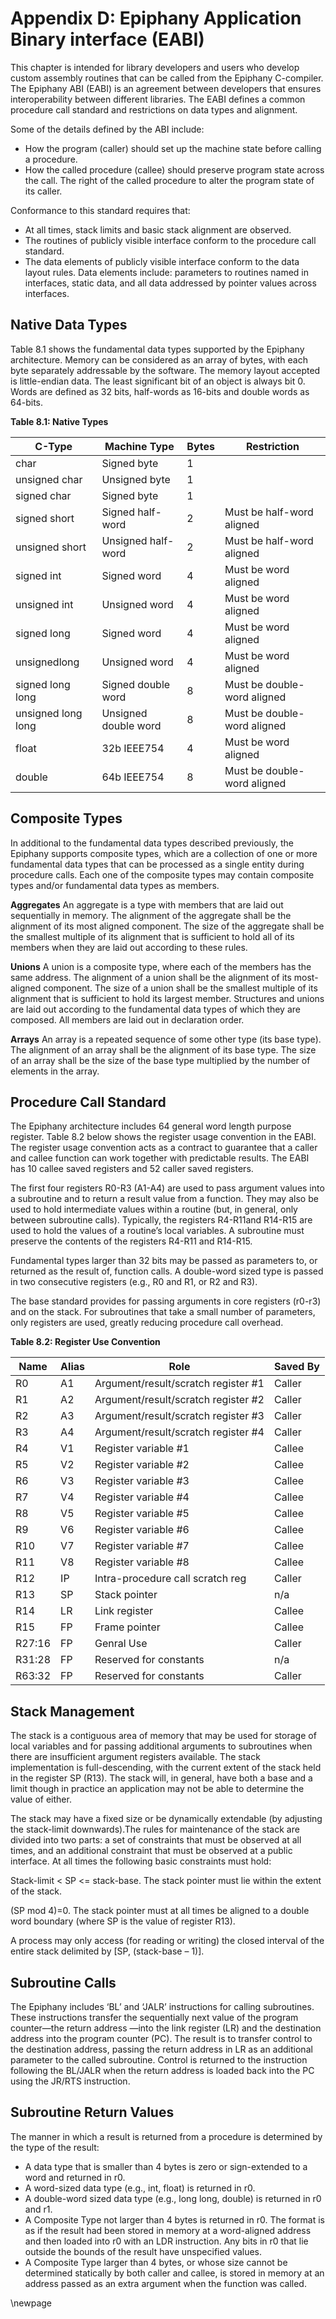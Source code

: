 Appendix D: Epiphany Application Binary interface (EABI)
============================================================================

This chapter is intended for library developers and users who develop custom assembly routines that can be called from the Epiphany C-compiler. The Epiphany ABI (EABI) is an agreement between developers that ensures interoperability between different libraries. The EABI defines a common procedure call standard and restrictions on data types and alignment.

Some of the details defined by the ABI include:

* How the program (caller) should set up the machine state before calling a procedure.
* How the called procedure (callee) should preserve program state across the call. The right of the called procedure to alter the program state of its caller.

Conformance to this standard requires that:
* At all times, stack limits and basic stack alignment are observed.
* The routines of publicly visible interface conform to the procedure call standard.
* The data elements of publicly visible interface conform to the data layout rules. Data elements include: parameters to routines named in interfaces, static data, and all data addressed by pointer values across interfaces.


## Native Data Types

Table 8.1 shows the fundamental data types supported by the Epiphany architecture. Memory can be considered as an array of bytes, with each byte separately addressable by the software. The memory layout accepted is little-endian data. The least significant bit of an object is always bit 0. Words are defined as 32 bits, half-words as 16-bits and double words as 64-bits.

**Table 8.1: Native Types**

| C-Type             |Machine Type         |Bytes| Restriction                 |
|--------------------|---------------------|-----|-----------------------------|
| char               |Signed byte          | 1   |                             |
| unsigned char      |Unsigned byte        | 1   |                             | 
| signed char        |Signed byte          | 1   |                             |
| signed short       |Signed half-word     | 2   | Must be half-word aligned   |
| unsigned short     |Unsigned half-word   | 2   | Must be half-word aligned   |
| signed int         |Signed word          | 4   | Must be word aligned        |
| unsigned int       |Unsigned word        | 4   | Must be word aligned        |
| signed long        |Signed word          | 4   | Must be word aligned        |
| unsignedlong       |Unsigned word        | 4   | Must be word aligned        |
| signed long   long |Signed double word   | 8   | Must be double-word aligned |
| unsigned long long |Unsigned double word | 8   | Must be double-word aligned |
| float              |32b IEEE754          | 4   | Must be word aligned        |
| double             |64b IEEE754          | 8   | Must be double-word aligned |

## Composite Types

In additional to the fundamental data types described previously, the Epiphany supports composite types, which are a collection of one or more fundamental data types that can be processed as a single entity during procedure calls. Each one of the composite types may contain composite types and/or fundamental data types as members.

**Aggregates**
An aggregate is a type with members that are laid out sequentially in memory. The alignment of the aggregate shall be the alignment of its most aligned component. The size of the aggregate shall be the smallest multiple of its alignment that is sufficient to hold all of its members when they are laid out according to these rules.

**Unions**
A union is a composite type, where each of the members has the same address. The alignment of a union shall be the alignment of its most-aligned component. The size of a union shall be the smallest multiple of its alignment that is sufficient to hold its largest member. Structures and unions are laid out according to the fundamental data types of which they are composed. All members are laid out in declaration order.

**Arrays**
An array is a repeated sequence of some other type (its base type). The alignment of an array shall be the alignment of its base type. The size of an array shall be the size of the base type multiplied by the number of elements in the array.


## Procedure Call Standard
The Epiphany architecture includes 64 general word length purpose register. Table 8.2 below shows the register usage convention in the EABI. The register usage convention acts as a contract to guarantee that a caller and callee function can work together with predictable results. The EABI has 10 callee saved registers and 52 caller saved registers.

The first four registers R0-R3 (A1-A4) are used to pass argument values into a subroutine and to return a result value from a function. They may also be used to hold intermediate values within a routine (but, in general, only between subroutine calls). Typically, the registers R4-R11and R14-R15 are used to hold the values of a routine’s local variables. A subroutine must preserve the contents of the registers R4-R11 and R14-R15.

Fundamental types larger than 32 bits may be passed as parameters to, or returned as the result of, function calls. A double-word sized type is passed in two consecutive registers (e.g., R0 and R1, or R2 and R3).

The base standard provides for passing arguments in core registers (r0-r3) and on the stack. For subroutines that take a small number of parameters, only registers are used, greatly reducing procedure call overhead.

**Table 8.2: Register Use Convention**

| Name   | Alias| Role                               | Saved By |
|--------|------|------------------------------------|----------|
| R0     | A1   | Argument/result/scratch register #1| Caller   |
| R1     | A2   | Argument/result/scratch register #2| Caller   |
| R2     | A3   | Argument/result/scratch register #3| Caller   |
| R3     | A4   | Argument/result/scratch register #4| Caller   | 
| R4     | V1   | Register variable #1               | Callee   |
| R5     | V2   | Register variable #2               | Callee   |
| R6     | V3   | Register variable #3               | Callee   |
| R7     | V4   | Register variable #4               | Callee   |
| R8     | V5   | Register variable #5               | Callee   |
| R9     | V6   | Register variable #6               | Callee   |
| R10    | V7   | Register variable #7               | Callee   |
| R11    | V8   | Register variable #8               | Callee   |
| R12    | IP   | Intra-procedure call scratch reg   | Caller   |
| R13    | SP   | Stack pointer                      | n/a      |
| R14    | LR   | Link register                      | Callee   |
| R15    | FP   | Frame pointer                      | Callee   |
| R27:16 | FP   | Genral Use                         | Caller   |
| R31:28 | FP   | Reserved for constants             | n/a      |
| R63:32 | FP   | Reserved for constants             | Caller   |

## Stack Management

The stack is a contiguous area of memory that may be used for storage of local variables and for passing additional arguments to subroutines when there are insufficient argument registers available. The stack implementation is full-descending, with the current extent of the stack held in the register SP (R13). The stack will, in general, have both a base and a limit though in practice an application may not be able to determine the value of either.

The stack may have a fixed size or be dynamically extendable (by adjusting the stack-limit downwards).The rules for maintenance of the stack are divided into two parts: a set of constraints that must be observed at all times, and an additional constraint that must be observed at a public interface. At all times the following basic constraints must hold:

Stack-limit < SP <= stack-base. The stack pointer must lie within the extent of the stack.

(SP mod 4)=0. The stack pointer must at all times be aligned to a double word boundary (where SP is the value of register R13).

A process may only access (for reading or writing) the closed interval of the entire stack delimited by [SP, (stack-base – 1)].

## Subroutine Calls

The Epiphany includes ‘BL’ and ‘JALR’ instructions for calling subroutines. These instructions transfer the sequentially next value of the program counter—the return address —into the link register (LR) and the destination address into the program counter (PC). The result is to transfer control to the destination address, passing the return address in LR as an additional parameter to the called subroutine. Control is returned to the instruction following the BL/JALR when the return address is loaded back into the PC using the JR/RTS instruction.


## Subroutine Return Values

The manner in which a result is returned from a procedure is determined by the type of the result:

* A data type that is smaller than 4 bytes is zero or sign-extended to a word and returned in r0.
* A word-sized data type (e.g., int, float) is returned in r0.
* A double-word sized data type (e.g., long long, double) is returned in r0 and r1.
* A Composite Type not larger than 4 bytes is returned in r0. The format is as if the result had been stored in memory at a word-aligned address and then loaded into r0 with an LDR instruction. Any bits in r0 that lie outside the bounds of the result have unspecified values.
* A Composite Type larger than 4 bytes, or whose size cannot be determined statically by both caller and callee, is stored in memory at an address passed as an extra argument when the function was called. 

\newpage



